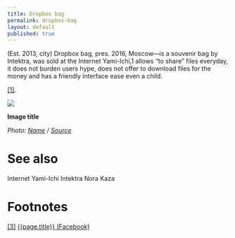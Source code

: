 ```yaml
---
title: Dropbox bag
permalink: dropbox-bag
layout: default
published: true
---
```


(Est. 2013, city) Dropbox bag, pres. 2016, Moscow—is a souvenir bag by Intektra, was sold at the Internet Yami-Ichi,1 allows  “to share” files everyday, it does not burden users hype, does not offer to download files for the money and has a friendly interface ease even a child.

<span id="a1">[\[1\]](#f1)</span>.

![](/encyclopedia/images/image-name.jpg)

**Image title**

*Photo: [Name](index) / [Source](index)*

# See also

Internet Yami-Ichi
Intektra
Nora Kaza

# Footnotes

[[3]](#a3) <span id="f3"></span> [{{page.title}} (Facebook)](index)
